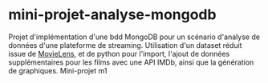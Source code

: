 # mini-projet-analyse-mongodb
Projet d'implémentation d'une bdd MongoDB pour un scénario d'analyse de données d'une plateforme de streaming. Utilisation d'un dataset réduit issue de <a href="https://grouplens.org/datasets/movielens/" target="_blank">MovieLens</a>, et de python pour l'import, l'ajout de données supplémentaires pour les films avec une API IMDb, ainsi que la génération de graphiques. Mini-projet m1
